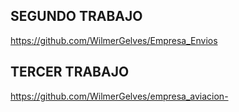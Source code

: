 ## SEGUNDO TRABAJO ##
https://github.com/WilmerGelves/Empresa_Envios

## TERCER TRABAJO ##
https://github.com/WilmerGelves/empresa_aviacion-
